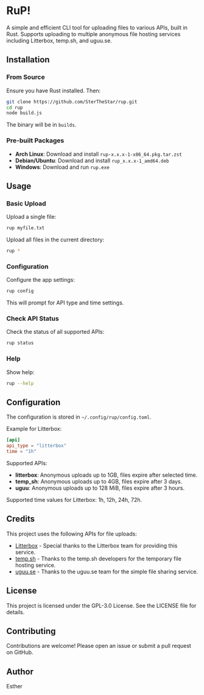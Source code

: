# RuP!

A simple and efficient CLI tool for uploading files to various APIs, built in Rust. Supports uploading to multiple anonymous file hosting services including Litterbox, temp.sh, and uguu.se.

## Installation

### From Source

Ensure you have Rust installed. Then:

```bash
git clone https://github.com/SterTheStar/rup.git
cd rup
node build.js
```

The binary will be in `builds`.

### Pre-built Packages

- **Arch Linux**: Download and install `rup-x.x.x-1-x86_64.pkg.tar.zst`
- **Debian/Ubuntu**: Download and install `rup_x.x.x-1_amd64.deb`
- **Windows**: Download and run `rup.exe`

## Usage

### Basic Upload

Upload a single file:
```bash
rup myfile.txt
```

Upload all files in the current directory:
```bash
rup *
```

### Configuration

Configure the app settings:
```bash
rup config
```

This will prompt for API type and time settings.

### Check API Status

Check the status of all supported APIs:
```bash
rup status
```

### Help

Show help:
```bash
rup --help
```

## Configuration

The configuration is stored in `~/.config/rup/config.toml`.

Example for Litterbox:
```toml
[api]
api_type = "litterbox"
time = "1h"
```

Supported APIs:
- **litterbox**: Anonymous uploads up to 1GB, files expire after selected time.
- **temp_sh**: Anonymous uploads up to 4GB, files expire after 3 days.
- **uguu**: Anonymous uploads up to 128 MiB, files expire after 3 hours.

Supported time values for Litterbox: 1h, 12h, 24h, 72h.

## Credits

This project uses the following APIs for file uploads:
- [Litterbox](https://litterbox.catbox.moe/) - Special thanks to the Litterbox team for providing this service.
- [temp.sh](https://temp.sh/) - Thanks to the temp.sh developers for the temporary file hosting service.
- [uguu.se](https://uguu.se/) - Thanks to the uguu.se team for the simple file sharing service.

## License

This project is licensed under the GPL-3.0 License. See the LICENSE file for details.

## Contributing

Contributions are welcome! Please open an issue or submit a pull request on GitHub.

## Author

Esther
